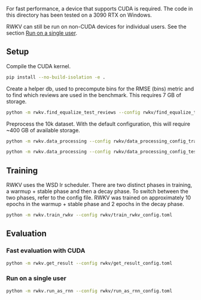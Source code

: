 For fast performance, a device that supports CUDA is required. The code in this directory has been tested on a 3090 RTX on Windows.

RWKV can still be run on non-CUDA devices for individual users. See the section [Run on a single user](#run-on-a-single-user).


## Setup
Compile the CUDA kernel.
```bash
pip install --no-build-isolation -e .
```

Create a helper db, used to precompute bins for the RMSE (bins) metric and to find which reviews are used in the benchmark. This requires 7 GB of storage.
```bash
python -m rwkv.find_equalize_test_reviews --config rwkv/find_equalize_test_reviews_config.toml
```

Preprocess the 10k dataset. With the default configuration, this will require ~400 GB of available storage.
```bash
python -m rwkv.data_processing --config rwkv/data_processing_config_train.toml
```
```bash
python -m rwkv.data_processing --config rwkv/data_processing_config_test.toml
```
## Training
RWKV uses the WSD lr scheduler. There are two distinct phases in training, a warmup + stable phase and then a decay phase.
To switch between the two phases, refer to the config file. RWKV was trained on approximately 10 epochs in the warmup + stable phase and 2 epochs in the decay phase.
```bash
python -m rwkv.train_rwkv --config rwkv/train_rwkv_config.toml
```
## Evaluation
### Fast evaluation with CUDA
```bash
python -m rwkv.get_result --config rwkv/get_result_config.toml
```

### Run on a single user
```bash
python -m rwkv.run_as_rnn --config rwkv/run_as_rnn_config.toml
```
